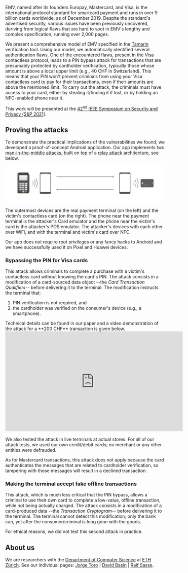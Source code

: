 
EMV, named after its founders Europay, Mastercard, and Visa, is the international protocol standard for smartcard payment and runs in over 9 billion cards worldwide, as of December 2019. Despite the standard's advertised security, various issues have been previously uncovered, deriving from logical flaws that are hard to spot in EMV's lengthy and complex specification, running over 2,000 pages.

We present a comprehensive model of EMV specified in the [Tamarin](https://tamarin-prover.github.io/) verification tool. Using our model, we automatically identified several authentication flaws. One of the encountered flaws, present in the Visa contactless protocol, leads to a PIN bypass attack for transactions that are presumably protected by cardholder verification, typically those whose amount is above a local upper limit (e.g., 40 CHF in Switzerland). This means that your PIN won't prevent criminals from using your Visa contactless card to pay for their transactions, even if their amounts are above the mentioned limit. To carry out the attack, the criminals must have access to your card, either by stealing it/finding it if lost, or by holding an NFC-enabled phone near it.

This work will be presented at the [42<sup>nd</sup> IEEE Symposium on
Security and Privacy (S&P 2021)](https://www.ieee-security.org/TC/SP2021/index.html).

## Proving the attacks

To demonstrate the practical implications of the vulnerabilities we found, we developed a proof-of-concept Android application. Our app implements two [man-in-the-middle attacks](https://en.wikipedia.org/wiki/Man-in-the-middle_attack), built on top of a [relay attack](https://en.wikipedia.org/wiki/Relay_attack) architecture, see below.

![Image](relay_attack.png "Relay attack")

The outermost devices are the real payment terminal (on the left) and the victim's contactless card (on the right). The phone near the payment terminal is the attacker's Card emulator and the phone near the victim's card is the attacker's POS emulator. The attacker's devices with each other over WiFi, and with the terminal and victim's card over NFC.

Our app does not require root privileges or any fancy hacks to Android and we have successfully used it on Pixel and Huawei devices.

### Bypassing the PIN for Visa cards

This attack allows criminals to complete a purchase with a victim's contactless card without knowing the card's PIN. The attack consists in a modification of a card-sourced data object --the *Card Transaction Qualifiers*-- before delivering it to the terminal. The modification instructs the terminal that:
1. PIN verification is not required, and
1. the cardholder was verified on the consumer's device (e.g., a smartphone).

<!--The modified CTQ escapes detection because this data object is ***not*** authenticated by the card. -->Technical details can be found in our paper and a video demonstration of the attack for a **200 CHF** transaction is given below.

<div style=" margin: auto; width: 560px;">
<iframe width="560" height="315" src="https://www.youtube-nocookie.com/embed/JyUsMLxCCt8" frameborder="0" allow="accelerometer; autoplay; encrypted-media; gyroscope; picture-in-picture" allowfullscreen></iframe>
</div>

We also tested the attack in live terminals at actual stores. For all of our attack tests, we used our own credit/debit cards; no merchant or any other entities were defrauded.

As for Mastercard transactions, this attack does not apply because the card authenticates the messages that are related to cardholder verification, so tampering with those messages will result in a declined transaction.

### Making the terminal accept fake offline transactions

This attack, which is much less critical that the PIN bypass, allows a criminal to use their own card to complete a low-value, offline transaction, while not being actually charged. The attack consists in a modification of a card-produced data --the *Transaction Cryptogram*-- before delivering it to the terminal. The terminal cannot detect this modification; only the bank can, yet after the consumer/criminal is long gone with the goods.

For ethical reasons, we did not test this second attack in practice.

<!--
## Related work

There exist other (practical) works out there that implement relay as well as other other NFC-related attacks on contactless payment systems. Some of them are:

* [NFCGate](https://github.com/nfcgate): an Android app meant to capture, analyze, or modify NFC traffic. A usage of the app will be presented at [WOOT'20](https://www.usenix.org/conference/woot20/presentation/klee). The app requires root privileges and [Xposed](https://repo.xposed.info/) framework.
* [First contact](https://i.blackhat.com/eu-19/Wednesday/eu-19-Galloway-First-Contact-Vulnerabilities-In-Contactless-Payments-wp.pdf): presented at [Black Hat Europe 2019](https://www.blackhat.com/eu-19/), implements a PIN bypass on Visa cards very similar to ours. The main difference between their attack and ours is that their attack requires also a modification of a terminal-source data object (called the Terminal Transaction Qualifiers) before delivering it to the card.
* [Man-in-the-NFC](https://www.slideshare.net/codeblue_jp/man-in-the-nfc-by-haoqi-shan-and-qing-yang): presented at [Defcon 25](https://www.defcon.org/html/defcon-25/dc-25-index.html), implements a relay attack that uses two Software Defined Radio (SDR) boards.
* [EMVemulator](https://github.com/MatusKysel/EMVemulator): implements [Roland and Langer's attack](https://www.usenix.org/conference/woot13/workshop-program/presentation/roland) which combines pre-play and downgrade.
* [NFC Hacking: the easy way](https://www.xinmeow.com/wp-content/uploads/2018/01/DEFCON-20-Lee-NFC-Hacking.pdf): presented at [Defcon 20](https://www.defcon.org/html/defcon-20/dc-20-index.html), uses [NFCProxy](https://sourceforge.net/p/nfcproxy/wiki/Home/) to implement relay using Android phones.

## Acknowledgments

Parts of the code of our app were inspired by the apps [EMVemulator](https://github.com/MatusKysel/EMVemulator), [EMV-Card ROCA-Keytest](https://github.com/johnzweng/android-emv-key-test), and [SwipeYours](https://github.com/dimalinux/SwipeYours), so we thank their authors. We also thank [EFT Lab](https://www.eftlab.com/knowledge-base/145-emv-nfc-tags/) for making EMV's TLV tags and description available.
-->

## About us

We are researchers with the [Department of Computer Science](http://www.inf.ethz.ch/) at [ETH Zürich](https://www.ethz.ch/en). See our individual pages: [Jorge Toro](https://jorgetp.github.io) \| [David Basin](https://people.inf.ethz.ch/basin/) \| [Ralf Sasse](https://people.inf.ethz.ch/rsasse/).

